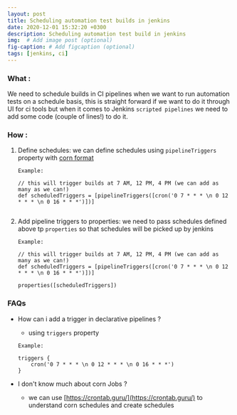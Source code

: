 ```yaml
---
layout: post
title: Scheduling automation test builds in jenkins
date: 2020-12-01 15:32:20 +0300
description: Scheduling automation test build in jenkins
img:  # Add image post (optional)
fig-caption: # Add figcaption (optional)
tags: [jenkins, ci]
---
```


### What :
We need to schedule builds in CI pipelines when we want to run automation tests on a schedule basis, this is straight forward if we want to do it through UI for ci tools but when it comes to Jenkins `scripted pipelines` we need to add some code (couple of lines!) to do it. 

### How :


1. Define schedules: we can define schedules using `pipelineTriggers` property with [corn format](https://en.wikipedia.org/wiki/Cron)

    ```
    Example: 

    // this will trigger builds at 7 AM, 12 PM, 4 PM (we can add as many as we can!)
    def scheduledTriggers = [pipelineTriggers([cron('0 7 * * * \n 0 12 * * * \n 0 16 * * *')])]
        
    ```

2. Add pipeline triggers to properties: we need to pass schedules defined above tp `properties` so that schedules will be picked up by jenkins

    ```
    Example: 

    // this will trigger builds at 7 AM, 12 PM, 4 PM (we can add as many as we can!)
    def scheduledTriggers = [pipelineTriggers([cron('0 7 * * * \n 0 12 * * * \n 0 16 * * *')])]
        
    properties([scheduledTriggers])
    ```

### FAQs

- How can i add a trigger in declarative pipelines ?
   
    - using `triggers` property
   
    ```
    Example: 

    triggers {
        cron('0 7 * * * \n 0 12 * * * \n 0 16 * * *')
    }
    ```

- I don't know much about corn Jobs ?

    - we can use [https://crontab.guru/](https://crontab.guru/) to understand corn schedules and create schedules
